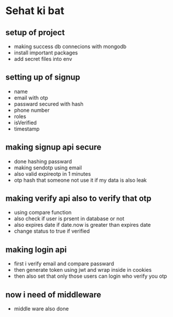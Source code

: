 # Sehat ki bat
## setup of project 
- making success db connecions with mongodb
- install important packages
- add secret files into env

## setting up of signup
- name
- email with otp 
- passward secured with hash
- phone number
- roles 
- isVerified
- timestamp


## making signup api secure
- done hashing passward
- making sendotp using email
- also valid expireotp in 1 minutes
- otp hash that someone not use it if my data is also leak 

## making verify api also to verify that otp
- using compare function 
- also check if user is prsent in database or not
- also expires date if date.now is greater than expires date
- change status to true if verified

## making login api
- first i verify email and compare passward
- then generate token using jwt and wrap inside in cookies
- then also set that only those users can login who verify you otp 

## now i need of middleware 
- middle ware also done 

